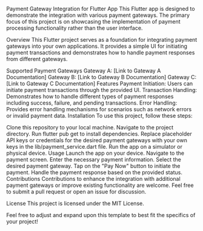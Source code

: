 Payment Gateway Integration for Flutter App
This Flutter app is designed to demonstrate the integration with various payment gateways. The primary focus of this project is on showcasing the implementation of payment processing functionality rather than the user interface.

Overview
This Flutter project serves as a foundation for integrating payment gateways into your own applications. It provides a simple UI for initiating payment transactions and demonstrates how to handle payment responses from different gateways.

Supported Payment Gateways
Gateway A: [Link to Gateway A Documentation]
Gateway B: [Link to Gateway B Documentation]
Gateway C: [Link to Gateway C Documentation]
Features
Payment Initiation: Users can initiate payment transactions through the provided UI.
Transaction Handling: Demonstrates how to handle different types of payment responses including success, failure, and pending transactions.
Error Handling: Provides error handling mechanisms for scenarios such as network errors or invalid payment data.
Installation
To use this project, follow these steps:

Clone this repository to your local machine.
Navigate to the project directory.
Run flutter pub get to install dependencies.
Replace placeholder API keys or credentials for the desired payment gateways with your own keys in the lib/payment_service.dart file.
Run the app on a simulator or physical device.
Usage
Launch the app on your device.
Navigate to the payment screen.
Enter the necessary payment information.
Select the desired payment gateway.
Tap on the "Pay Now" button to initiate the payment.
Handle the payment response based on the provided status.
Contributions
Contributions to enhance the integration with additional payment gateways or improve existing functionality are welcome. Feel free to submit a pull request or open an issue for discussion.

License
This project is licensed under the MIT License.

Feel free to adjust and expand upon this template to best fit the specifics of your project!
